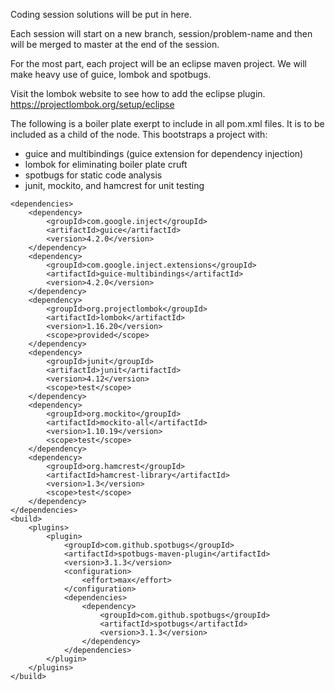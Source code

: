 Coding session solutions will be put in here.

Each session will start on a new branch, session/problem-name and then will be merged to master at the end of the session.

For the most part, each project will be an eclipse maven project. We will make heavy use of guice, lombok and spotbugs.

Visit the lombok website to see how to add the eclipse plugin.
https://projectlombok.org/setup/eclipse

The following is a boiler plate exerpt to include in all pom.xml files. It is to be included as a child of the <project> node.
This bootstraps a project with: 

- guice and multibindings (guice extension for dependency injection)
- lombok for eliminating boiler plate cruft 
- spotbugs for static code analysis
- junit, mockito, and hamcrest for unit testing

```
<dependencies>
	<dependency>
		<groupId>com.google.inject</groupId>
		<artifactId>guice</artifactId>
		<version>4.2.0</version>
	</dependency>
	<dependency>
		<groupId>com.google.inject.extensions</groupId>
		<artifactId>guice-multibindings</artifactId>
		<version>4.2.0</version>
	</dependency>
	<dependency>
		<groupId>org.projectlombok</groupId>
		<artifactId>lombok</artifactId>
		<version>1.16.20</version>
		<scope>provided</scope>
	</dependency>
	<dependency>
		<groupId>junit</groupId>
		<artifactId>junit</artifactId>
		<version>4.12</version>
		<scope>test</scope>
	</dependency>
	<dependency>
		<groupId>org.mockito</groupId>
		<artifactId>mockito-all</artifactId>
		<version>1.10.19</version>
		<scope>test</scope>
	</dependency>
	<dependency>
		<groupId>org.hamcrest</groupId>
		<artifactId>hamcrest-library</artifactId>
		<version>1.3</version>
		<scope>test</scope>
	</dependency>
</dependencies>
<build>
	<plugins>
		<plugin>
			<groupId>com.github.spotbugs</groupId>
			<artifactId>spotbugs-maven-plugin</artifactId>
			<version>3.1.3</version>
			<configuration>
				<effort>max</effort>
			</configuration>
			<dependencies>
				<dependency>
					<groupId>com.github.spotbugs</groupId>
					<artifactId>spotbugs</artifactId>
					<version>3.1.3</version>
				</dependency>
			</dependencies>
		</plugin>
	</plugins>
</build>
```